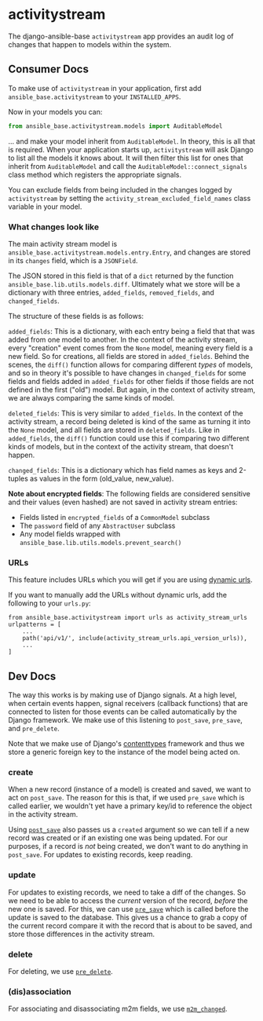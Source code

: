 # activitystream

The django-ansible-base `activitystream` app provides an audit log of changes
that happen to models within the system.

## Consumer Docs

To make use of `activitystream` in your application, first add
`ansible_base.activitystream` to your `INSTALLED_APPS`.

Now in your models you can:

```python
from ansible_base.activitystream.models import AuditableModel
```

... and make your model inherit from `AuditableModel`. In theory, this is all
that is required. When your application starts up, `activitystream` will ask
Django to list all the models it knows about. It will then filter this list for
ones that inherit from `AuditableModel` and call the
`AuditableModel::connect_signals` class method which registers the appropriate
signals.

You can exclude fields from being included in the changes logged by
`activitystream` by setting the `activity_stream_excluded_field_names` class
variable in your model.

### What changes look like

The main activity stream model is
`ansible_base.activitystream.models.entry.Entry`, and changes are stored in its
`changes` field, which is a `JSONField`.

The JSON stored in this field is that of a `dict` returned by
the function `ansible_base.lib.utils.models.diff`. Ultimately what we store will
be a dictionary with three entries, `added_fields`, `removed_fields`, and
`changed_fields`.

The structure of these fields is as follows:

`added_fields`: This is a dictionary, with each entry being a field that that
was added from one model to another. In the context of the activity stream,
every "creation" event comes from the `None` model, meaning every field is a new
field. So for creations, all fields are stored in `added_fields`. Behind the
scenes, the `diff()` function allows for comparing different *types* of models,
and so in theory it's possible to have changes in `changed_fields` for some
fields and fields added in `added_fields` for other fields if those fields are
not defined in the first ("old") model. But again, in the context of activity
stream, we are always comparing the same kinds of model.

`deleted_fields`: This is very similar to `added_fields`. In the context
of the activity stream, a record being deleted is kind of the same as turning it
into the `None` model, and all fields are stored in `deleted_fields`. Like in
`added_fields`, the `diff()` function could use this if comparing two different
kinds of models, but in the context of the activity stream, that doesn't happen.

`changed_fields`: This is a dictionary which has field names as keys and
2-tuples as values in the form (old_value, new_value).

**Note about encrypted fields**: The following fields are considered sensitive
and their values (even hashed) are not saved in activity stream entries:

- Fields listed in `encrypted_fields` of a `CommonModel` subclass
- The `password` field of any `AbstractUser` subclass
- Any model fields wrapped with `ansible_base.lib.utils.models.prevent_search()`


### URLs

This feature includes URLs which you will get if you are using
[dynamic urls](../Installation.md).

If you want to manually add the URLs without dynamic urls, add the following to
your `urls.py`:

```
from ansible_base.activitystream import urls as activity_stream_urls
urlpatterns = [
    ...
    path('api/v1/', include(activity_stream_urls.api_version_urls)),
    ...
]
```

## Dev Docs

The way this works is by making use of Django signals. At a high level, when
certain events happen, signal receivers (callback functions) that are connected
to listen for those events can be called automatically by the Django framework.
We make use of this listening to `post_save`, `pre_save`, and `pre_delete`.

Note that we make use of Django's
[contenttypes](https://docs.djangoproject.com/en/5.0/ref/contrib/contenttypes/)
framework and thus we store a generic foreign key to the instance of the model
being acted on.

### create

When a new record (instance of a model) is created and saved, we want to act on
`post_save`. The reason for this is that, if we used `pre_save` which is called
earlier, we wouldn't yet have a primary key/id to reference the object in the
activity stream.

Using
[`post_save`](https://docs.djangoproject.com/en/5.0/ref/signals/#post-save)
also passes us a `created` argument so we can tell if a new record was created
or if an existing one was being updated. For our purposes, if a record is _not_
being created, we don't want to do anything in `post_save`. For updates to
existing records, keep reading.

### update

For updates to existing records, we need to take a diff of the changes. So we
need to be able to access the _current_ version of the record, *before* the new
one is saved. For this, we can use
[`pre_save`](https://docs.djangoproject.com/en/5.0/ref/signals/#pre-save) which
is called before the update is saved to the database. This gives us a chance to
grab a copy of the current record compare it with the record that is about to be
saved, and store those differences in the activity stream.

### delete

For deleting, we use
[`pre_delete`](https://docs.djangoproject.com/en/5.0/ref/signals/#pre-delete).

### (dis)association

For associating and disassociating m2m fields, we use
[`m2m_changed`](https://docs.djangoproject.com/en/5.0/ref/signals/#m2m-changed).
